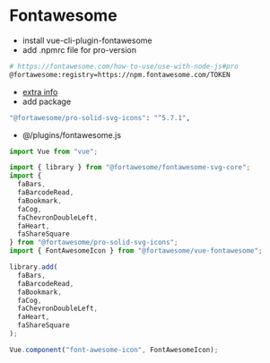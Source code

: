 # Fontawesome
- install vue-cli-plugin-fontawesome
- add .npmrc file for pro-version

```bash
# https://fontawesome.com/how-to-use/use-with-node-js#pro
@fortawesome:registry=https://npm.fontawesome.com/TOKEN

```
- [extra info](https://github.com/FortAwesome/Font-Awesome/blob/master/UPGRADING.md#50x-to-510)
- add package
```bash
"@fortawesome/pro-solid-svg-icons": "^5.7.1",
```

- @/plugins/fontawesome.js
```js
import Vue from "vue";

import { library } from "@fortawesome/fontawesome-svg-core";
import {
  faBars,
  faBarcodeRead,
  faBookmark,
  faCog,
  faChevronDoubleLeft,
  faHeart,
  faShareSquare
} from "@fortawesome/pro-solid-svg-icons";
import { FontAwesomeIcon } from "@fortawesome/vue-fontawesome";

library.add(
  faBars,
  faBarcodeRead,
  faBookmark,
  faCog,
  faChevronDoubleLeft,
  faHeart,
  faShareSquare
);

Vue.component("font-awesome-icon", FontAwesomeIcon);

```
